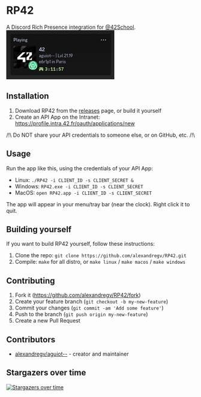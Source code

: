 # RP42

A Discord Rich Presence integration for [@42School](https://github.com/42School).  
![Screenshot](https://raw.githubusercontent.com/alexandregv/RP42/master/screenshot.png)

## Installation

1. Download RP42 from the [releases](https://github.com/alexandregv/RP42/releases) page, or build it yourself
2. Create an API App on the Intranet: https://profile.intra.42.fr/oauth/applications/new

/!\ Do NOT share your API credentials to someone else, or on GitHub, etc. /!\

## Usage

Run the app like this, using the credentials of your API App:

- Linux: `./RP42 -i CLIENT_ID -s CLIENT_SECRET &`
- Windows: `RP42.exe -i CLIENT_ID -s CLIENT_SECRET`
- MacOS: `open RP42.app -i CLIENT_ID -s CLIENT_SECRET`

The app will appear in your menu/tray bar (near the clock). Right click it to quit.

## Building yourself

If you want to build RP42 yourself, follow these instructions:

1. Clone the repo: `git clone https://github.com/alexandregv/RP42.git`
2. Compile: `make` for all distro, or `make linux` / `make macos` / `make windows`

## Contributing

1. Fork it (<https://github.com/alexandregv/RP42/fork>)
2. Create your feature branch (`git checkout -b my-new-feature`)
3. Commit your changes (`git commit -am 'Add some feature'`)
4. Push to the branch (`git push origin my-new-feature`)
5. Create a new Pull Request

## Contributors

- [alexandregv/aguiot--](https://github.com/alexandregv) - creator and maintainer

## Stargazers over time

[![Stargazers over time](https://starchart.cc/alexandregv/RP42.svg?variant=adaptive)](https://starchart.cc/alexandregv/RP42)
